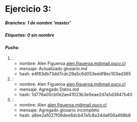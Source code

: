 # Ejercicio 3:

##### _Branches:_ 1 de nombre 'master'
##### _Etiquetas:_ 0 sin nombre
#### _Pushs:_
 1. :
     * nombre: Alen Figueroa <alen.figueroa.m@mail.pucv.cl>
     * mensaje: Actualizado glosario.md
     * hash: e4f83db73dd7cdc29a5c6d053eddf8ec103ed365
 2. :
     * nombre: Alen Figueroa <alen.figueroa.m@mail.pucv.cl>
     * mensaje: Agregado Datos.md
     * hash: 1d776a00cb0e2ae41023b3e5eae2d7a5d3847b40
 3. :
     * nombre: Alen <alen.figueroa.m@mail.pucv.cl>
     * mensaje: Agregado glosario incompleto
     * hash: a8ee2af027f06dee6dcb47a1c8a34da656a468b8